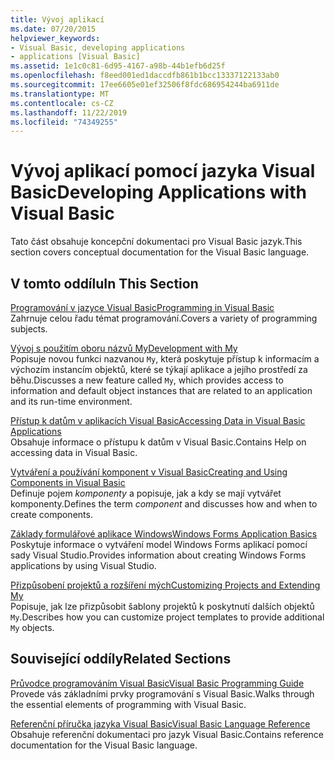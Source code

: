```yaml
---
title: Vývoj aplikací
ms.date: 07/20/2015
helpviewer_keywords:
- Visual Basic, developing applications
- applications [Visual Basic]
ms.assetid: 1e1c0c81-6d95-4167-a98b-44b1efb6d25f
ms.openlocfilehash: f8eed001ed1daccdfb861b1bcc13337122133ab0
ms.sourcegitcommit: 17ee6605e01ef32506f8fdc686954244ba6911de
ms.translationtype: MT
ms.contentlocale: cs-CZ
ms.lasthandoff: 11/22/2019
ms.locfileid: "74349255"
---
```

# <a name="developing-applications-with-visual-basic"></a><span data-ttu-id="9aae7-102">Vývoj aplikací pomocí jazyka Visual Basic</span><span class="sxs-lookup"><span data-stu-id="9aae7-102">Developing Applications with Visual Basic</span></span>

<span data-ttu-id="9aae7-103">Tato část obsahuje koncepční dokumentaci pro Visual Basic jazyk.</span><span class="sxs-lookup"><span data-stu-id="9aae7-103">This section covers conceptual documentation for the Visual Basic language.</span></span>  
  
## <a name="in-this-section"></a><span data-ttu-id="9aae7-104">V tomto oddílu</span><span class="sxs-lookup"><span data-stu-id="9aae7-104">In This Section</span></span>  

 [<span data-ttu-id="9aae7-105">Programování v jazyce Visual Basic</span><span class="sxs-lookup"><span data-stu-id="9aae7-105">Programming in Visual Basic</span></span>](../../visual-basic/developing-apps/programming/index.md)  
 <span data-ttu-id="9aae7-106">Zahrnuje celou řadu témat programování.</span><span class="sxs-lookup"><span data-stu-id="9aae7-106">Covers a variety of programming subjects.</span></span>  
  
 [<span data-ttu-id="9aae7-107">Vývoj s použitím oboru názvů My</span><span class="sxs-lookup"><span data-stu-id="9aae7-107">Development with My</span></span>](../../visual-basic/developing-apps/development-with-my/index.md)  
 <span data-ttu-id="9aae7-108">Popisuje novou funkci nazvanou `My`, která poskytuje přístup k informacím a výchozím instancím objektů, které se týkají aplikace a jejího prostředí za běhu.</span><span class="sxs-lookup"><span data-stu-id="9aae7-108">Discusses a new feature called `My`, which provides access to information and default object instances that are related to an application and its run-time environment.</span></span>  
  
 [<span data-ttu-id="9aae7-109">Přístup k datům v aplikacích Visual Basic</span><span class="sxs-lookup"><span data-stu-id="9aae7-109">Accessing Data in Visual Basic Applications</span></span>](../../visual-basic/developing-apps/accessing-data.md)  
 <span data-ttu-id="9aae7-110">Obsahuje informace o přístupu k datům v Visual Basic.</span><span class="sxs-lookup"><span data-stu-id="9aae7-110">Contains Help on accessing data in Visual Basic.</span></span>  
  
 [<span data-ttu-id="9aae7-111">Vytváření a používání komponent v Visual Basic</span><span class="sxs-lookup"><span data-stu-id="9aae7-111">Creating and Using Components in Visual Basic</span></span>](../../visual-basic/developing-apps/creating-and-using-components.md)  
 <span data-ttu-id="9aae7-112">Definuje pojem *komponenty* a popisuje, jak a kdy se mají vytvářet komponenty.</span><span class="sxs-lookup"><span data-stu-id="9aae7-112">Defines the term *component* and discusses how and when to create components.</span></span>  
  
 [<span data-ttu-id="9aae7-113">Základy formulářové aplikace Windows</span><span class="sxs-lookup"><span data-stu-id="9aae7-113">Windows Forms Application Basics</span></span>](../../visual-basic/developing-apps/windows-forms/index.md)  
 <span data-ttu-id="9aae7-114">Poskytuje informace o vytváření model Windows Forms aplikací pomocí sady Visual Studio.</span><span class="sxs-lookup"><span data-stu-id="9aae7-114">Provides information about creating Windows Forms applications by using Visual Studio.</span></span>  
  
 [<span data-ttu-id="9aae7-115">Přizpůsobení projektů a rozšíření mých</span><span class="sxs-lookup"><span data-stu-id="9aae7-115">Customizing Projects and Extending My</span></span>](../../visual-basic/developing-apps/customizing-extending-my/index.md)  
 <span data-ttu-id="9aae7-116">Popisuje, jak lze přizpůsobit šablony projektů k poskytnutí dalších objektů `My`.</span><span class="sxs-lookup"><span data-stu-id="9aae7-116">Describes how you can customize project templates to provide additional `My` objects.</span></span>  
  
## <a name="related-sections"></a><span data-ttu-id="9aae7-117">Související oddíly</span><span class="sxs-lookup"><span data-stu-id="9aae7-117">Related Sections</span></span>  

 [<span data-ttu-id="9aae7-118">Průvodce programováním Visual Basic</span><span class="sxs-lookup"><span data-stu-id="9aae7-118">Visual Basic Programming Guide</span></span>](../../visual-basic/programming-guide/index.md)  
 <span data-ttu-id="9aae7-119">Provede vás základními prvky programování s Visual Basic.</span><span class="sxs-lookup"><span data-stu-id="9aae7-119">Walks through the essential elements of programming with Visual Basic.</span></span>  
  
 [<span data-ttu-id="9aae7-120">Referenční příručka jazyka Visual Basic</span><span class="sxs-lookup"><span data-stu-id="9aae7-120">Visual Basic Language Reference</span></span>](../../visual-basic/language-reference/index.md)  
 <span data-ttu-id="9aae7-121">Obsahuje referenční dokumentaci pro jazyk Visual Basic.</span><span class="sxs-lookup"><span data-stu-id="9aae7-121">Contains reference documentation for the Visual Basic language.</span></span>
